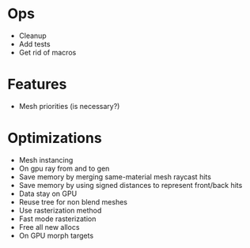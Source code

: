 # Ops
- Cleanup
- Add tests
- Get rid of macros

# Features
<!-- - Use winding order in renderer -->
<!-- - Confirm mesh cutout -->
<!-- - Morph targets -->
- Mesh priorities (is necessary?)

# Optimizations
<!-- - On gpu sort -->
<!-- - On gpu ray generation -->
- Mesh instancing
- On gpu ray from and to gen
- Save memory by merging same-material mesh raycast hits
- Save memory by using signed distances to represent front/back hits
- Data stay on GPU
- Reuse tree for non blend meshes
- Use rasterization method
- Fast mode rasterization
- Free all new allocs
- On GPU morph targets